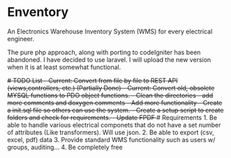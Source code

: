 # Enventory
An Electronics Warehouse Inventory System (WMS) for every electrical engineer.

The pure php approach, along with porting to codeIgniter has been abandoned. I have decided to use laravel.
I will upload the new version when it is at least somewhat functional.

<s>
# TODO List
 - Current: Convert from file by file to REST API (views,controllers, etc.) (Partially Done)
 - Current: Convert old, obsolete MYSQL functions to PDO object functions.
 - Clean the directories
 - add more comments and doxygen comments
 - Add more functionality
 - Create a init.sql file so others can use the system.
 - Create a setup script to create folders and check for requirements.
 - Update FPDF
</s>
# Requirements
 1. Be able to handle various electrical componets that do not have a set number of attributes (Like transformers). Will use json.
 2. Be able to export (csv, excel, pdf) data
 3. Provide standard WMS functionality such as users w/ groups, auditing...
 4. Be completely free
